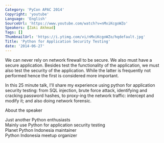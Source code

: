 ```yaml
---
Category: 'PyCon APAC 2014'
Copyright: 'youtube'
Language: 'English'
SourceUrl: 'https://www.youtube.com/watch?v=nMxiKcgoWZo'
Speakers: [Zaki Akhmad]
Tags: []
ThumbnailUrl: 'https://i.ytimg.com/vi/nMxiKcgoWZo/hqdefault.jpg'
Title: 'Python for Application Security Testing'
date: '2014-06-27'
---
```

We can never rely on network firewall to be secure. We also must have a secure application. Besides test the functionality of the application, we must also test the security of the application. While the latter is frequently not performed hence the first is considered more important.

In this 25 minute talk, I'll share my experience using python for application security testing: from SQL injection, brute force attack, identifying and cracking password hashes, to proxy-ing the network traffic: intercept and modify it; and also doing network forensic.


About the speaker

Just another Python enthusiasts  
Mainly use Python for application security testing  
Planet Python Indonesia maintainer  
Python Indonesia meetup organizer  
